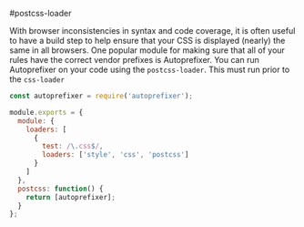 #postcss-loader

With browser inconsistencies in syntax and code coverage, it is often useful to have a build step to help ensure that your CSS is displayed (nearly) the same in all browsers. One popular module for making sure that all of your rules have the correct vendor prefixes is Autoprefixer. You can run Autoprefixer on your code using the `postcss-loader`. This must run prior to the `css-loader`

```javascript
const autoprefixer = require('autoprefixer');

module.exports = {
  module: {
    loaders: [
      {
        test: /\.css$/,
        loaders: ['style', 'css', 'postcss']
      }
    ]
  },
  postcss: function() {
    return [autoprefixer];
  }
};
```
